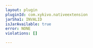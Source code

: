 ```yaml
---
layout: plugin
pluginId: com.xykivo.nativeextension
jarSha1: INVALID
isJarAvailable: true
error: NONE
violations: []

---
```

